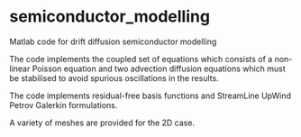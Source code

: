 semiconductor_modelling
=======================

Matlab code for drift diffusion semiconductor modelling

The code implements the coupled set of equations which consists of a non-linear Poisson equation and two advection diffusion equations which must be stabilised to avoid spurious oscillations in the results. 

The code implements residual-free basis functions and StreamLine UpWind Petrov Galerkin formulations.

A variety of meshes are provided for the 2D case.
